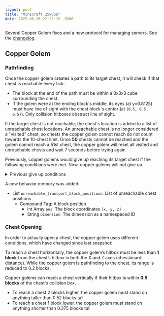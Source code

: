 ```yaml
---
layout: post
title: "Minecraft 25w35a"
date: 2025-08-26 22:27:19 -0500
---
```


Several Copper Golem fixes and a new protocol for managing servers. See the [changelog](https://www.minecraft.net/en-us/article/minecraft-snapshot-25w35a).

## Copper Golem

### Pathfinding

Once the copper golem creates a path to its target chest, it will check if that chest is reachable every tick:
- The block at the end of the path must be within a 3x3x3 cube surrounding the chest.
- If the golem were at the ending block's middle, its eyes (at y=0.8125) must have line of sight with the chest block's center (at `(0.5, 0.5, 0.5)`). Only collision hitboxes obstruct line of sight.

If the target chest is not reachable, the chest's location is added to a list of unreachable chest locations. An unreachable chest is no longer considered a "visited" chest, so chests the copper golem cannot reach do not count towards the 10-chest limit. Once **50** chests cannot be reached and the golem cannot reach a 51st chest, the copper golem will reset all visited and unreachable chests and wait 7 seconds before trying again.

Previously, copper golems would give up reaching its target chest if the following conditions were met. Now, copper golems will not give up.

<details>
<summary>Previous give up conditions</summary>
<ul>
  <li>The current copper golem’s hitbox is less than 0.5 blocks from the chest’s hitbox in both the X and Z axes (chessboard distance)</li>
  <li>The copper golem’s position is within 0.499 blocks (inclusive, previously was 0.5 blocks) to 2 blocks (exclusive) below the chest</li>
</ul>
</details>

A new behavior memory was added:
- List `unreachable_transport_block_positions`: List of unreachable chest positions
    - Compound Tag: A block position
        - Int Array `pos`: The block coordinates `[x, y, z]`
        - String `dimension`: The dimension as a namespaced ID

### Chest Opening

In order to actually open a chest, the copper golem uses different conditions, which have changed since last snapshot:

To reach a chest horizontally, the copper golem’s hitbox must be less than **1 block** from the chest’s hitbox in both the X and Z axes (chessboard distance). While the copper golem is pathfinding to the chest, its range is reduced to 0.2 blocks.

Copper golems can reach a chest vertically if their hitbox is within **0.5 blocks** of the chest's collision box.
- To reach a chest 2 blocks higher, the copper golem must stand on anything taller than 0.52 blocks tall
- To reach a chest 1 block lower, the copper golem must stand on anything shorter than 0.375 blocks tall

